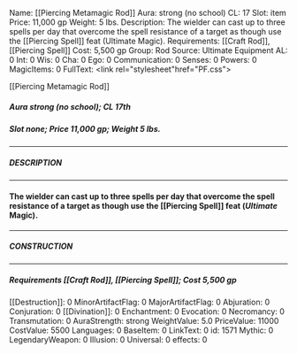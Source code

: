Name: [[Piercing Metamagic Rod]]
Aura: strong (no school)
CL: 17
Slot: item
Price: 11,000 gp
Weight: 5 lbs.
Description: The wielder can cast up to three spells per day that overcome the spell resistance of a target as though use the [[Piercing Spell]] feat (Ultimate Magic).
Requirements: [[Craft Rod]], [[Piercing Spell]]
Cost: 5,500 gp
Group: Rod
Source: Ultimate Equipment
AL: 0
Int: 0
Wis: 0
Cha: 0
Ego: 0
Communication: 0
Senses: 0
Powers: 0
MagicItems: 0
FullText: <link rel="stylesheet"href="PF.css"><div class="heading"><p class="alignleft">[[Piercing Metamagic Rod]]</p><div style="clear: both;"></div></div><div><h5><b>Aura </b>strong (no school); <b>CL </b>17th</h5><h5><b>Slot </b>none; <b>Price </b>11,000 gp; <b>Weight </b>5 lbs.</h5></div><hr/><div><h5><b>DESCRIPTION</b></h5></div><hr/><div><h4><p>The wielder can cast up to three spells per day that overcome the spell resistance of a target as though use the [[Piercing Spell]] feat (<i>Ultimate</i> Magic).</p></h4></div><hr/><div><h5><b>CONSTRUCTION</b></h5></div><hr/><div><h5><b>Requirements </b>[[Craft Rod]], [[Piercing Spell]]; <b>Cost </b>5,500 gp</h5></div>
[[Destruction]]: 0
MinorArtifactFlag: 0
MajorArtifactFlag: 0
Abjuration: 0
Conjuration: 0
[[Divination]]: 0
Enchantment: 0
Evocation: 0
Necromancy: 0
Transmutation: 0
AuraStrength: strong
WeightValue: 5.0
PriceValue: 11000
CostValue: 5500
Languages: 0
BaseItem: 0
LinkText: 0
id: 1571
Mythic: 0
LegendaryWeapon: 0
Illusion: 0
Universal: 0
effects: 0
